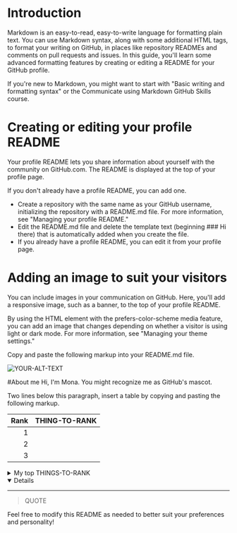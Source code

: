 # Introduction

Markdown is an easy-to-read, easy-to-write language for formatting plain text. You can use Markdown syntax, along with some additional HTML tags, to format your writing on GitHub, in places like repository READMEs and comments on pull requests and issues. In this guide, you'll learn some advanced formatting features by creating or editing a README for your GitHub profile.

If you're new to Markdown, you might want to start with "Basic writing and formatting syntax" or the Communicate using Markdown GitHub Skills course.

# Creating or editing your profile README

Your profile README lets you share information about yourself with the community on GitHub.com. The README is displayed at the top of your profile page.

If you don't already have a profile README, you can add one.

- Create a repository with the same name as your GitHub username, initializing the repository with a README.md file. For more information, see "Managing your profile README."
- Edit the README.md file and delete the template text (beginning ### Hi there) that is automatically added when you create the file.
- If you already have a profile README, you can edit it from your profile page.

# Adding an image to suit your visitors

You can include images in your communication on GitHub. Here, you'll add a responsive image, such as a banner, to the top of your profile README.

By using the HTML <picture> element with the prefers-color-scheme media feature, you can add an image that changes depending on whether a visitor is using light or dark mode. For more information, see "Managing your theme settings."

Copy and paste the following markup into your README.md file.

<picture>
 <source media="(prefers-color-scheme: dark)" srcset="YOUR-DARKMODE-IMAGE">
 <source media="(prefers-color-scheme: light)" srcset="YOUR-LIGHTMODE-IMAGE">
 <img alt="YOUR-ALT-TEXT" src="YOUR-DEFAULT-IMAGE">
</picture>


#About me
Hi, I'm Mona. You might recognize me as GitHub's mascot.

Two lines below this paragraph, insert a table by copying and pasting the following markup.


| Rank | THING-TO-RANK |
|-----:|---------------|
|     1|               |
|     2|               |
|     3|               |


<details>
<summary>My top THINGS-TO-RANK</summary>

YOUR TABLE

</details>

<details open>


---
> QUOTE

Feel free to modify this README as needed to better suit your preferences and personality!
